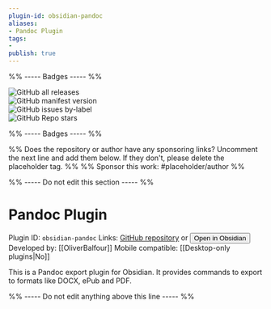 ```yaml
---
plugin-id: obsidian-pandoc
aliases:
- Pandoc Plugin
tags: 
- 
publish: true
---
```


%% ----- Badges ----- %%

![GitHub all releases](https://img.shields.io/github/downloads/OliverBalfour/obsidian-pandoc/total?color=573E7A&logo=github&style=for-the-badge)   
![GitHub manifest version](https://img.shields.io/github/manifest-json/v/OliverBalfour/obsidian-pandoc?color=573E7A&logo=github&style=for-the-badge)   
![GitHub issues by-label](https://img.shields.io/github/issues/OliverBalfour/obsidian-pandoc/help%20wanted?color=573E7A&logo=github&style=for-the-badge)   
![GitHub Repo stars](https://img.shields.io/github/stars/OliverBalfour/obsidian-pandoc?color=573E7A&logo=github&style=for-the-badge)

%% ----- Badges ----- %%

%% Does the repository or author have any sponsoring links? Uncomment the next line and add them below. If they don't, please delete the placeholder tag. %%
%% Sponsor this work: #placeholder/author %%

%% ----- Do not edit this section ----- %%

# Pandoc Plugin

Plugin ID: `obsidian-pandoc`
Links: [GitHub repository](https://github.com/OliverBalfour/obsidian-pandoc) or [<button id=HH>Open in Obsidian</button>](obsidian://goto-plugin?id=obsidian-pandoc)
Developed by: [[OliverBalfour]]
Mobile compatible: [[Desktop-only plugins|No]]

This is a Pandoc export plugin for Obsidian. It provides commands to export to formats like DOCX, ePub and PDF.

%% ----- Do not edit anything above this line ----- %% 
